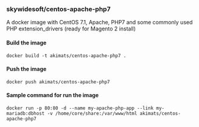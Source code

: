 ### skywidesoft/centos-apache-php7

A docker image with CentOS 7.1, Apache, PHP7 and some commonly used PHP extension_drivers
(ready for Magento 2 install)

#### Build the image
    docker build -t akimats/centos-apache-php7 .

#### Push the image
    docker push akimats/centos-apache-php7

#### Sample command for run the image
    docker run -p 80:80 -d --name my-apache-php-app --link my-mariadb:dbhost -v /home/core/share:/var/www/html akimats/centos-apache-php7

